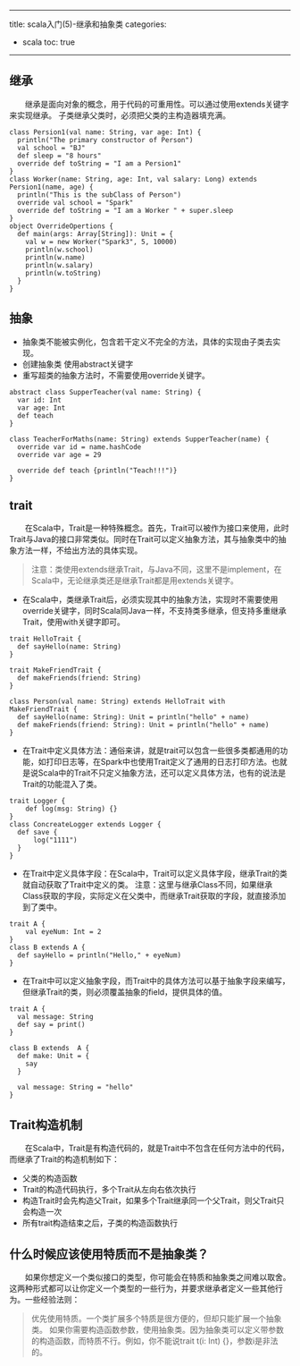 ------
title: scala入门(5)-继承和抽象类
categories:
- scala
toc: true
------

## 继承
&emsp;&emsp;继承是面向对象的概念，用于代码的可重用性。可以通过使用extends关键字来实现继承。 子类继承父类时，必须把父类的主构造器填充满。
```
class Persion1(val name: String, var age: Int) {
  println("The primary constructor of Person")
  val school = "BJ"
  def sleep = "8 hours"
  override def toString = "I am a Persion1"
}
class Worker(name: String, age: Int, val salary: Long) extends Persion1(name, age) {
  println("This is the subClass of Person")
  override val school = "Spark"
  override def toString = "I am a Worker " + super.sleep
}
object OverrideOpertions {
  def main(args: Array[String]): Unit = {
    val w = new Worker("Spark3", 5, 10000)
    println(w.school)
    println(w.name)
    println(w.salary)
    println(w.toString)
  }
}
```
## 抽象
* 抽象类不能被实例化，包含若干定义不完全的方法，具体的实现由子类去实现。
* 创建抽象类 使用abstract关键字
* 重写超类的抽象方法时，不需要使用override关键字。
```
abstract class SupperTeacher(val name: String) {
  var id: Int
  var age: Int
  def teach
}

class TeacherForMaths(name: String) extends SupperTeacher(name) {
  override var id = name.hashCode
  override var age = 29

  override def teach {println("Teach!!!")}
}
```
## trait
&emsp;&emsp;在Scala中，Trait是一种特殊概念。首先，Trait可以被作为接口来使用，此时Trait与Java的接口非常类似。同时在Trait可以定义抽象方法，其与抽象类中的抽象方法一样，不给出方法的具体实现。 
>注意：类使用extends继承Trait，与Java不同，这里不是implement，在Scala中，无论继承类还是继承Trait都是用extends关键字。

* 在Scala中，类继承Trait后，必须实现其中的抽象方法，实现时不需要使用override关键字，同时Scala同Java一样，不支持类多继承，但支持多重继承Trait，使用with关键字即可。
```
trait HelloTrait {
  def sayHello(name: String)
}

trait MakeFriendTrait {
  def makeFriends(friend: String)
}

class Person(val name: String) extends HelloTrait with  MakeFriendTrait {
  def sayHello(name: String): Unit = println("hello" + name)
  def makeFriends(friend: String): Unit = println("hello" + name)
}
```
* 在Trait中定义具体方法：通俗来讲，就是trait可以包含一些很多类都通用的功能，如打印日志等，在Spark中也使用Trait定义了通用的日志打印方法。也就是说Scala中的Trait不只定义抽象方法，还可以定义具体方法，也有的说法是Trait的功能混入了类。 
```
trait Logger {
    def log(msg: String) {}
}
class ConcreateLogger extends Logger {
  def save {
      log("1111")
  }
}
```
* 在Trait中定义具体字段：在Scala中，Trait可以定义具体字段，继承Trait的类就自动获取了Trait中定义的类。 
注意：这里与继承Class不同，如果继承Class获取的字段，实际定义在父类中，而继承Trait获取的字段，就直接添加到了类中。
```
trait A {
    val eyeNum: Int = 2
}
class B extends A {
  def sayHello = println("Hello," + eyeNum)
}
```
* 在Trait中可以定义抽象字段，而Trait中的具体方法可以基于抽象字段来编写，但继承Trait的类，则必须覆盖抽象的field，提供具体的值。 
```
trait A {
  val message: String
  def say = print()
}

class B extends  A {
  def make: Unit = {
    say
  }

  val message: String = "hello"
}
```

## Trait构造机制
&emsp;&emsp;在Scala中，Trait是有构造代码的，就是Trait中不包含在任何方法中的代码，而继承了Trait的构造机制如下： 
* 父类的构造函数 
* Trait的构造代码执行，多个Trait从左向右依次执行 
* 构造Trait时会先构造父Trait，如果多个Trait继承同一个父Trait，则父Trait只会构造一次 
* 所有trait构造结束之后，子类的构造函数执行 


## 什么时候应该使用特质而不是抽象类？ 

&emsp;&emsp;如果你想定义一个类似接口的类型，你可能会在特质和抽象类之间难以取舍。这两种形式都可以让你定义一个类型的一些行为，并要求继承者定义一些其他行为。一些经验法则：

>优先使用特质。一个类扩展多个特质是很方便的，但却只能扩展一个抽象类。
>如果你需要构造函数参数，使用抽象类。因为抽象类可以定义带参数的构造函数，而特质不行。例如，你不能说trait t(i: Int) {}，参数i是非法的。

